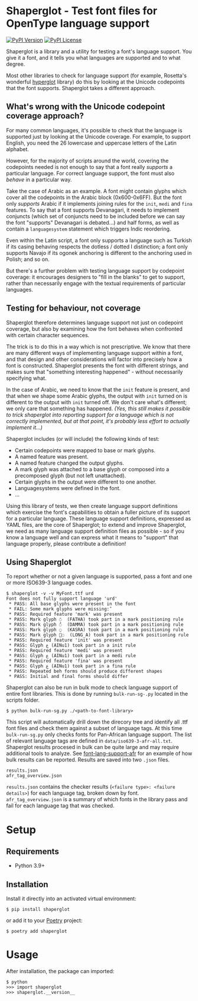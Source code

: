 # Shaperglot - Test font files for OpenType language support

[![PyPI Version](https://img.shields.io/pypi/v/shaperglot.svg)](https://pypi.org/project/shaperglot)
[![PyPI License](https://img.shields.io/pypi/l/shaperglot.svg)](https://pypi.org/project/shaperglot)

Shaperglot is a library and a utility for testing a font's language support.
You give it a font, and it tells you what languages are supported and to what
degree.

Most other libraries to check for language support (for example, Rosetta's
wonderful [hyperglot](https://hyperglot.rosettatype.com) library) do this by
looking at the Unicode codepoints that the font supports. Shaperglot takes
a different approach.

## What's wrong with the Unicode codepoint coverage approach?

For many common languages, it's possible to check that the language is
supported just by looking at the Unicode coverage. For example, to support
English, you need the 26 lowercase and uppercase letters of the Latin alphabet.

However, for the majority of scripts around the world, covering the codepoints
needed is not enough to say that a font really *supports* a particular language.
For correct language support, the font must also *behave* in a particular way.

Take the case of Arabic as an example. A font might contain glyphs which cover
all the codepoints in the Arabic block (0x600-0x6FF). But the font only *supports*
Arabic if it implements joining rules for the `init`, `medi` and `fina` features.
To say that a font supports Devanagari, it needs to implement conjuncts (which
set of conjuncts need to be included before we can say the font "supports"
Devanagari is debated...) and half forms, as well as contain a `languagesystem`
statement which triggers Indic reordering.

Even within the Latin script, a font only supports a language such as Turkish
if its casing behaving respects the dotless / dotted I distinction; a font
only supports Navajo if its ogonek anchoring is different to the anchoring used in
Polish; and so on.

But there's a further problem with testing language support by codepoint coverage:
it encourages designers to "fill in the blanks" to get to support, rather than
necessarily engage with the textual requirements of particular languages.

## Testing for behaviour, not coverage

Shaperglot therefore determines language support not just on codepoint coverage,
but also by examining how the font behaves when confronted with certain character
sequences.

The trick is to do this in a way which is not prescriptive. We know that there
are many different ways of implementing language support within a font, and that
design and other considerations will factor into precisely how a font is
constructed. Shaperglot presents the font with different strings, and makes sure
that "something interesting happened" - without necessarily specifying what.

In the case of Arabic, we need to know that the `init` feature is present, and that
when we shape some Arabic glyphs, the output with `init` turned on is different
to the output with `init` turned off. We don't care what's different; we only
care that something has happened. *(Yes, this still makes it possible to trick shaperglot into reporting support for a language which is not correctly implemented, but at that point, it's probably less effort to actually implement it...)*

Shaperglot includes (or will include) the following kinds of test:

* Certain codepoints were mapped to base or mark glyphs.
* A named feature was present.
* A named feature changed the output glyphs.
* A mark glyph was attached to a base glyph or composed into a precomposed glyph (but not left unattached).
* Certain glyphs in the output were different to one another.
* Languagesystems were defined in the font.
* ...

Using this library of tests, we then create language support definitions which
exercise the font's capabilities to obtain a fuller picture of its support for
a particular language. These language support definitions, expressed as YAML
files, are the core of Shaperglot; to extend and improve Shaperglot, we need as
many language support definition files as possible - so if you know a language
well and can express what it means to "support" that language properly, please
contribute a definition!

## Using Shaperglot

To report whether or not a given language is supported, pass a font and one or
more ISO639-3 language codes. 

```
$ shaperglot -v -v MyFont.ttf urd
Font does not fully support language 'urd'
 * PASS: All base glyphs were present in the font
 * FAIL: Some mark glyphs were missing: ْ
 * PASS: Required feature 'mark' was present
 * PASS: Mark glyph ◌َ  (FATHA) took part in a mark positioning rule
 * PASS: Mark glyph ◌ُ  (DAMMA) took part in a mark positioning rule
 * PASS: Mark glyph ◌ِ  (KASRA) took part in a mark positioning rule
 * PASS: Mark glyph ◌ٰ  (LONG_A) took part in a mark positioning rule
 * PASS: Required feature 'init' was present
 * PASS: Glyph ع (AINu1) took part in a init rule
 * PASS: Required feature 'medi' was present
 * PASS: Glyph ع (AINu1) took part in a medi rule
 * PASS: Required feature 'fina' was present
 * PASS: Glyph ع (AINu1) took part in a fina rule
 * PASS: Repeated beh forms should produce different shapes
 * PASS: Initial and final forms should differ
```

Shaperglot can also be run in bulk mode to check language support of entire font libraries. This is done by running `bulk-run-sg-.py` located in the scripts folder.

```
$ python bulk-run-sg.py ./<path-to-font-library>
```

This script will automatically drill down the direcory tree and identify all .ttf font files and check them against a subset of language tags. At this time `bulk-run-sg.py` only checks fonts for Pan-African language support. The list of relevant language tags are defined in `data/iso639-3-afr-all.txt`. Shaperglot results procesed in bulk can be quite large and may require additional tools to analyze. See [font-lang-support-afr](https://github.com/JamraPatel/font-lang-support-afr) for an example of how bulk results can be reported. Results are saved into two `.json` files.

```
results.json
afr_tag_overview.json
```

`results.json` contains the checker results (`<failure type>: <failure details>`) for each language tag, broken down by font.
`afr_tag_overview.json` is a summary of which fonts in the library pass and fail for each language tag that was checked.


# Setup

## Requirements

* Python 3.9+

## Installation

Install it directly into an activated virtual environment:

```text
$ pip install shaperglot
```

or add it to your [Poetry](https://poetry.eustace.io/) project:

```text
$ poetry add shaperglot
```

# Usage

After installation, the package can imported:

```text
$ python
>>> import shaperglot
>>> shaperglot.__version__
```
